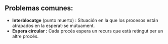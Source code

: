 ## Problemas comunes:
- **Interblocatge** (punto muerto) : Situación en la que los procesos están atrapados en la esperat-se mútuament.
- **Espera circular :** Cada procés espera un recurs que està retingut per un altre procés.